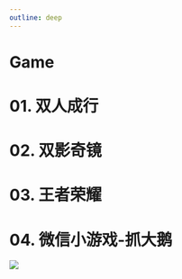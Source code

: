 ```yaml
---
outline: deep
---
```


# Game

# 01. 双人成行



# 02. 双影奇镜


# 03. 王者荣耀


# 04. 微信小游戏-抓大鹅
![](https://ameng000.oss-cn-chengdu.aliyuncs.com/vitepress-blog/IMG_3831.PNG)  

